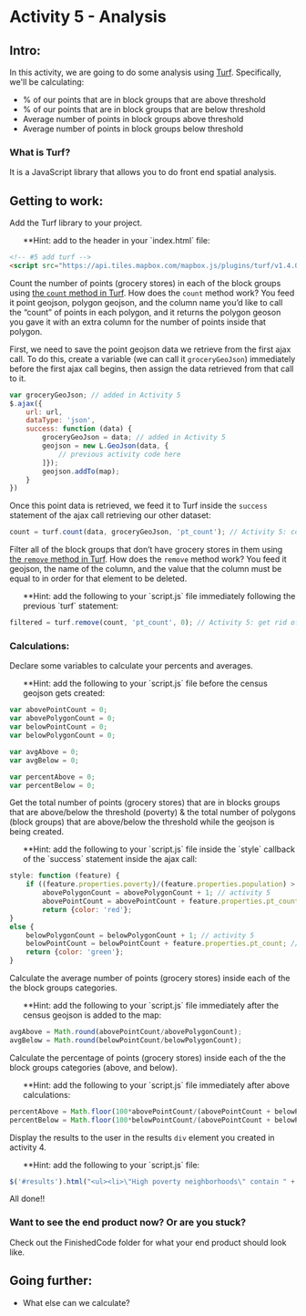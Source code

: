 # Activity 5 - Analysis

## Intro:
In this activity, we are going to do some analysis using [Turf](http://turfjs.org/). Specifically, we'll be calculating:

* % of our points that are in block groups that are above threshold
* % of our points that are in block groups that are below threshold
* Average number of points in block groups above threshold
* Average number of points in block groups below threshold

### What is Turf?
It is a JavaScript library that allows you to do front end spatial analysis.

## Getting to work:

Add the Turf library to your project.
<ul>**Hint: add to the header in your `index.html` file:</ul>

```html
<!-- #5 add turf -->
<script src="https://api.tiles.mapbox.com/mapbox.js/plugins/turf/v1.4.0/turf.min.js"></script>
```

Count the number of points (grocery stores) in each of the block groups using [the `count` method in Turf](http://turfjs.org/static/docs/module-turf_count.html). How does the `count` method work? You feed it point geojson, polygon geojson, and the column name you’d like to call the “count” of points in each polygon, and it returns the polygon geoson you gave it with an extra column for the number of points inside that polygon.

First, we need to save the point geojson data we retrieve from the first ajax call. To do this, create a variable (we can call it `groceryGeoJson`) immediately before the first ajax call begins, then assign the data retrieved from that call to it.

```javascript
var groceryGeoJson; // added in Activity 5
$.ajax({
    url: url,
    dataType: 'json',
    success: function (data) {
        groceryGeoJson = data; // added in Activity 5
        geojson = new L.GeoJson(data, {
            // previous activity code here
        ]});
        geojson.addTo(map);
    }
})
```

Once this point data is retrieved, we feed it to Turf inside the `success` statement of the ajax call retrieving our other dataset:

```javascript
count = turf.count(data, groceryGeoJson, 'pt_count'); // Activity 5: count the number of grocery stores and add as an attribute to blocks
```

Filter all of the block groups that don’t have grocery stores in them using [the `remove` method in Turf](http://turfjs.org/static/docs/module-turf_remove.html). How does the `remove` method work?  You feed it geojson, the name of the column, and the value that the column must be equal to in order for that element to be deleted.

<ul>**Hint: add the following to your `script.js` file immediately following the previous `turf` statement:</ul>

```javascript
filtered = turf.remove(count, 'pt_count', 0); // Activity 5: get rid of all blocks that don't have a grocery store in them
```

### Calculations:

Declare some variables to calculate your percents and averages.

<ul>**Hint: add the following to your `script.js` file before the census geojson gets created:</ul>

```javascript
var abovePointCount = 0;
var abovePolygonCount = 0;
var belowPointCount = 0;
var belowPolygonCount = 0;

var avgAbove = 0;
var avgBelow = 0;

var percentAbove = 0;
var percentBelow = 0;
```

Get the total number of points (grocery stores) that are in blocks groups that are above/below the threshold (poverty) & the total number of polygons (block groups) that are above/below the threshold while the geojson is being created.

<ul>**Hint: add the following to your `script.js` file inside the `style` callback of the `success` statement inside the ajax call:</ul>

```javascript
style: function (feature) {
    if ((feature.properties.poverty)/(feature.properties.population) > threshold) {
        abovePolygonCount = abovePolygonCount + 1; // activity 5
        abovePointCount = abovePointCount + feature.properties.pt_count; // activity 5
        return {color: 'red'};
}
else {
    belowPolygonCount = belowPolygonCount + 1; // activity 5
    belowPointCount = belowPointCount + feature.properties.pt_count; // activity 5
    return {color: 'green'};
}
```

Calculate the average number of points (grocery stores) inside each of the the block groups categories.

<ul>**Hint: add the following to your `script.js` file immediately after the census geojson is added to the map:</ul>

```javascript
avgAbove = Math.round(abovePointCount/abovePolygonCount);
avgBelow = Math.round(belowPointCount/belowPolygonCount);
```

Calculate the percentage of points (grocery stores) inside each of the the block groups categories (above, and below).

<ul>**Hint: add the following to your `script.js` file immediately after above calculations:</ul>

```javascript
percentAbove = Math.floor(100*abovePointCount/(abovePointCount + belowPointCount));
percentBelow = Math.floor(100*belowPointCount/(abovePointCount + belowPointCount));
```

Display the results to the user in the results `div` element you created in activity 4.

<ul>**Hint: add the following to your `script.js` file:</ul>

```javascript
$('#results').html("<ul><li>\"High poverty neighborhoods\" contain " + percentAbove + "% of ABQ's grocery stores and have an average of " + avgAbove + " stores in them</li><br><li>" + "\"Low poverty neighborhoods\" contain " + percentBelow + "% of ABQ's grocery stores and have an average of " + avgBelow + " stores in them.</li></ul>");

```

All done!!

### Want to see the end product now? Or are you stuck?

Check out the FinishedCode folder for what your end product should look like.

## Going further:

* What else can we calculate?
